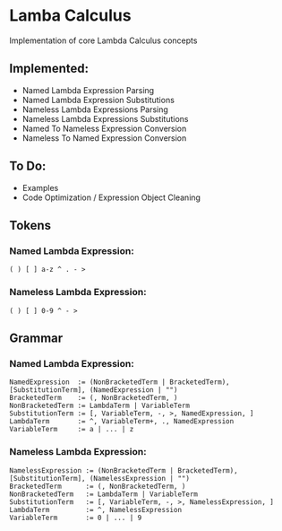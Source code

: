 # Lamba Calculus
Implementation of core Lambda Calculus concepts

## Implemented:
- Named Lambda Expression Parsing
- Named Lambda Expression Substitutions
- Nameless Lambda Expressions Parsing
- Nameless Lambda Expressions Substitutions
- Named To Nameless Expression Conversion
- Nameless To Named Expression Conversion

## To Do:
- Examples
- Code Optimization / Expression Object Cleaning

## Tokens
### Named Lambda Expression:
`( ) [ ] a-z ^ . - >`

### Nameless Lambda Expression:
`( ) [ ] 0-9 ^ - >`

## Grammar
### Named Lambda Expression:
```
NamedExpression  := (NonBracketedTerm | BracketedTerm), [SubstitutionTerm], (NamedExpression | "")
BracketedTerm    := (, NonBracketedTerm, )
NonBracketedTerm := LambdaTerm | VariableTerm
SubstitutionTerm := [, VariableTerm, -, >, NamedExpression, ]
LambdaTerm       := ^, VariableTerm+, ., NamedExpression
VariableTerm     := a | ... | z
```

### Nameless Lambda Expression:
```
NamelessExpression := (NonBracketedTerm | BracketedTerm), [SubstitutionTerm], (NamelessExpression | "")
BracketedTerm      := (, NonBracketedTerm, )
NonBracketedTerm   := LambdaTerm | VariableTerm
SubstitutionTerm   := [, VariableTerm, -, >, NamelessExpression, ]
LambdaTerm         := ^, NamelessExpression
VariableTerm       := 0 | ... | 9
```
